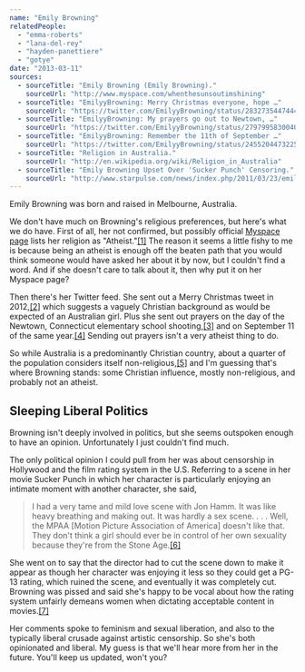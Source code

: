 ```yaml
---
name: "Emily Browning"
relatedPeople:
  - "emma-roberts"
  - "lana-del-rey"
  - "hayden-panettiere"
  - "gotye"
date: "2013-03-11"
sources:
  - sourceTitle: "Emily Browning (Emily Browning)."
    sourceUrl: "http://www.myspace.com/whenthesunsoutimshining"
  - sourceTitle: "EmilyyBrowning: Merry Christmas everyone, hope …"
    sourceUrl: "https://twitter.com/EmilyyBrowning/status/283273544744439811"
  - sourceTitle: "EmilyyBrowning: My prayers go out to Newtown, …"
    sourceUrl: "https://twitter.com/EmilyyBrowning/status/279799583004057600"
  - sourceTitle: "EmilyyBrowning: Remember the 11th of September …"
    sourceUrl: "https://twitter.com/EmilyyBrowning/status/245520447322599424"
  - sourceTitle: "Religion in Australia."
    sourceUrl: "http://en.wikipedia.org/wiki/Religion_in_Australia"
  - sourceTitle: "Emily Browning Upset Over 'Sucker Punch' Censoring."
    sourceUrl: "http://www.starpulse.com/news/index.php/2011/03/23/emily_browning_upset_over_sucker_punch"
---
```


Emily Browning was born and raised in Melbourne, Australia.

We don't have much on Browning's religious preferences, but here's what we do have. First of all, her not confirmed, but possibly official [Myspace page](http://www.myspace.com/whenthesunsoutimshining) lists her religion as "Atheist."<a class="source-citation" href="#http://www.myspace.com/whenthesunsoutimshining" title="Emily Browning (Emily Browning).">[1]</a> The reason it seems a little fishy to me is because being an atheist is enough off the beaten path that you would think someone would have asked her about it by now, but I couldn't find a word. And if she doesn't care to talk about it, then why put it on her Myspace page?

Then there's her Twitter feed. She sent out a Merry Christmas tweet in 2012,<a class="source-citation" href="#https://twitter.com/EmilyyBrowning/status/283273544744439811" title="EmilyyBrowning: Merry Christmas everyone, hope …">[2]</a> which suggests a vaguely Christian background as would be expected of an Australian girl. Plus she sent out prayers on the day of the Newtown, Connecticut elementary school shooting,<a class="source-citation" href="#https://twitter.com/EmilyyBrowning/status/279799583004057600" title="EmilyyBrowning: My prayers go out to Newtown, …">[3]</a> and on September 11 of the same year.<a class="source-citation" href="#https://twitter.com/EmilyyBrowning/status/245520447322599424" title="EmilyyBrowning: Remember the 11th of September …">[4]</a> Sending out prayers isn't a very atheist thing to do.

So while Australia is a predominantly Christian country, about a quarter of the population considers itself non-religious,<a class="source-citation" href="#http://en.wikipedia.org/wiki/Religion_in_Australia" title="Religion in Australia.">[5]</a> and I'm guessing that's where Browning stands: some Christian influence, mostly non-religious, and probably not an atheist.


## Sleeping Liberal Politics

Browning isn't deeply involved in politics, but she seems outspoken enough to have an opinion. Unfortunately I just couldn't find much.

The only political opinion I could pull from her was about censorship in Hollywood and the film rating system in the U.S. Referring to a scene in her movie Sucker Punch in which her character is particularly enjoying an intimate moment with another character, she said,

>I had a very tame and mild love scene with Jon Hamm. It was like heavy breathing and making out. It was hardly a sex scene. . . . Well, the MPAA [Motion Picture Association of America] doesn't like that. They don't think a girl should ever be in control of her own sexuality because they're from the Stone Age.<a class="source-citation" href="#http://www.starpulse.com/news/index.php/2011/03/23/emily_browning_upset_over_sucker_punch" title="Emily Browning Upset Over &apos;Sucker Punch&apos; Censoring.">[6]</a>

She went on to say that the director had to cut the scene down to make it appear as though her character was enjoying it less so they could get a PG-13 rating, which ruined the scene, and eventually it was completely cut. Browning was pissed and said she's happy to be vocal about how the rating system unfairly demeans women when dictating acceptable content in movies.<a class="source-citation" href="#http://www.starpulse.com/news/index.php/2011/03/23/emily_browning_upset_over_sucker_punch" title="Emily Browning Upset Over &apos;Sucker Punch&apos; Censoring.">[7]</a>

Her comments spoke to feminism and sexual liberation, and also to the typically liberal crusade against artistic censorship. So she's both opinionated and liberal. My guess is that we'll hear more from her in the future. You'll keep us updated, won't you?